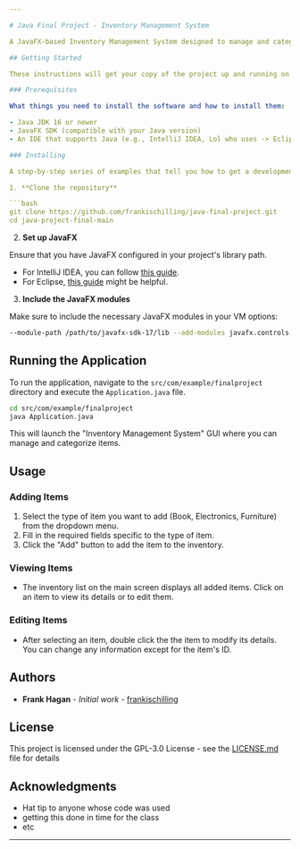```yaml
---

# Java Final Project - Inventory Management System

A JavaFX-based Inventory Management System designed to manage and categorize different types of items including books, electronics, and furniture.

## Getting Started

These instructions will get your copy of the project up and running on your local machine for development and testing purposes.

### Prerequisites

What things you need to install the software and how to install them:

- Java JDK 16 or newer
- JavaFX SDK (compatible with your Java version)
- An IDE that supports Java (e.g., IntelliJ IDEA, Lol who uses -> Eclipse)

### Installing

A step-by-step series of examples that tell you how to get a development environment running.

1. **Clone the repository**

```bash
git clone https://github.com/frankischilling/java-final-project.git
cd java-project-final-main
```

2. **Set up JavaFX**

Ensure that you have JavaFX configured in your project's library path.

- For IntelliJ IDEA, you can follow [this guide](https://openjfx.io/openjfx-docs/#install-java).
- For Eclipse, [this guide](https://openjfx.io/openjfx-docs/#IDE-Eclipse) might be helpful.

3. **Include the JavaFX modules**

Make sure to include the necessary JavaFX modules in your VM options:

```bash
--module-path /path/to/javafx-sdk-17/lib --add-modules javafx.controls,javafx.fxml
```

## Running the Application

To run the application, navigate to the `src/com/example/finalproject` directory and execute the `Application.java` file.

```bash
cd src/com/example/finalproject
java Application.java
```

This will launch the "Inventory Management System" GUI where you can manage and categorize items.

## Usage

### Adding Items

1. Select the type of item you want to add (Book, Electronics, Furniture) from the dropdown menu.
2. Fill in the required fields specific to the type of item.
3. Click the "Add" button to add the item to the inventory.

### Viewing Items

- The inventory list on the main screen displays all added items. Click on an item to view its details or to edit them.

### Editing Items

- After selecting an item, double click the the item to modify its details. You can change any information except for the item's ID.


## Authors

- **Frank Hagan** - *Initial work* - [frankischilling](https://github.com/frankischilling)

## License

This project is licensed under the GPL-3.0 License - see the [LICENSE.md](LICENSE.md) file for details

## Acknowledgments

- Hat tip to anyone whose code was used
- getting this done in time for the class 
- etc

---
```

